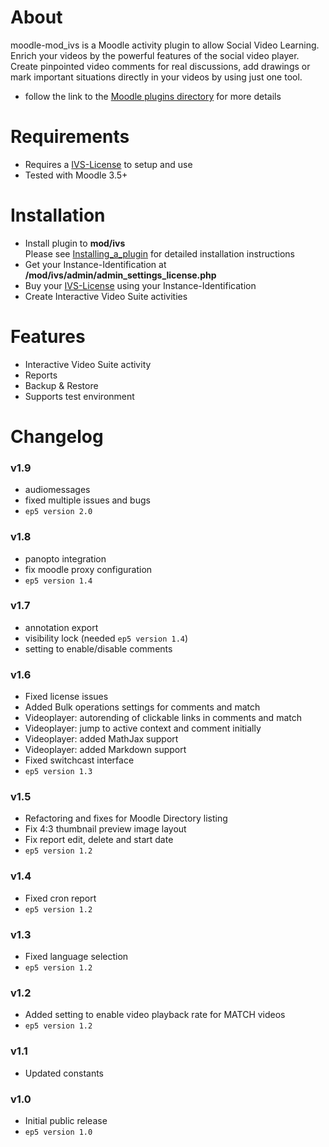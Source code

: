 # About
moodle-mod_ivs is a Moodle activity plugin to allow Social Video Learning.
Enrich your videos by the powerful features of the social video player. Create pinpointed video comments for real discussions, add drawings or mark important situations directly in your videos by using just one tool.
- follow the link to the [Moodle plugins directory](https://moodle.org/plugins/mod_ivs) for more details

# Requirements
* Requires a [IVS-License](https://interactive-video-suite.de/en/pricing) to setup and use
* Tested with Moodle 3.5+

# Installation
* Install plugin to **mod/ivs** <br/>
  Please see [Installing_a_plugin](https://docs.moodle.org/39/en/Installing_plugins#Installing_a_plugin) for detailed installation instructions
* Get your Instance-Identification at **/mod/ivs/admin/admin_settings_license.php**
* Buy your [IVS-License](https://interactive-video-suite.de/en/pricing) using your Instance-Identification
* Create Interactive Video Suite activities

# Features
* Interactive Video Suite activity
* Reports
* Backup & Restore
* Supports test environment

# Changelog

### v1.9
* audiomessages
* fixed multiple issues and bugs
* ``ep5 version 2.0``

### v1.8
* panopto integration
* fix moodle proxy configuration
* ``ep5 version 1.4``

### v1.7
* annotation export
* visibility lock (needed ``ep5 version 1.4``)
* setting to enable/disable comments

### v1.6
* Fixed license issues
* Added Bulk operations settings for comments and match
* Videoplayer: autorending of clickable links in comments and match
* Videoplayer: jump to active context and comment initially
* Videoplayer: added MathJax support
* Videoplayer: added Markdown support
* Fixed switchcast interface
* ``ep5 version 1.3``

### v1.5
* Refactoring and fixes for Moodle Directory listing
* Fix 4:3 thumbnail preview image layout
* Fix report edit, delete and start date
* ``ep5 version 1.2``

### v1.4
* Fixed cron report
* ``ep5 version 1.2``

### v1.3
* Fixed language selection
* ``ep5 version 1.2``

### v1.2
* Added setting to enable video playback rate for MATCH videos
* ``ep5 version 1.2``

### v1.1
* Updated constants

### v1.0
* Initial public release
* ``ep5 version 1.0``
